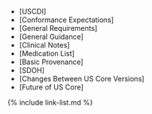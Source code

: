 
- [USCDI]
- [Conformance Expectations]
- [General Requirements]
- [General Guidance]
- [Clinical Notes]
- [Medication List]
- [Basic Provenance]
- [SDOH]
- [Changes Between US Core Versions]
- [Future of US Core]

{% include link-list.md %}
